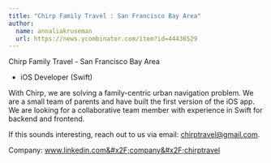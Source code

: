 ```yaml
---
title: "Chirp Family Travel : San Francisco Bay Area"
author:
  name: annaliakruseman
  url: https://news.ycombinator.com/item?id=44436529
---
```

Chirp Family Travel - San Francisco Bay Area

- iOS Developer (Swift)

With Chirp, we are solving a family-centric urban navigation problem. We are a small team of parents and have built the first version of the iOS app. 
We are looking for a collaborative team member with experience in Swift for backend and frontend.

If this sounds interesting, reach out to us via email: chirptravel@gmail.com.

Company: www.linkedin.com&#x2F;company&#x2F;chirptravel
<JobApplication />
